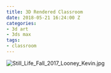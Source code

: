 ```yaml
---
title: 3D Rendered Classroom
date: 2018-05-21 16:24:00 Z
categories:
- 3d art
- 3ds max
tags:
- classroom
---
```


![Still_Life_Fall_2017_Looney_Kevin.jpg](/uploads/Still_Life_Fall_2017_Looney_Kevin.jpg)